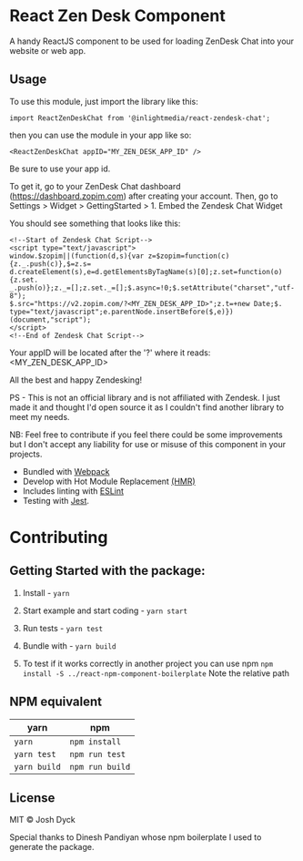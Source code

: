 # React Zen Desk Component

A handy ReactJS component to be used for loading ZenDesk Chat into your website or web app.

## Usage

To use this module, just import the library like this:

`import ReactZenDeskChat from '@inlightmedia/react-zendesk-chat';`

then you can use the module in your app like so:

`<ReactZenDeskChat appID="MY_ZEN_DESK_APP_ID" />`

Be sure to use your app id.

To get it, go to your ZenDesk Chat dashboard (https://dashboard.zopim.com) after creating your account. Then, go to Settings > Widget > GettingStarted > 1. Embed the Zendesk Chat Widget

You should see something that looks like this:

```
<!--Start of Zendesk Chat Script-->
<script type="text/javascript">
window.$zopim||(function(d,s){var z=$zopim=function(c){z._.push(c)},$=z.s=
d.createElement(s),e=d.getElementsByTagName(s)[0];z.set=function(o){z.set.
_.push(o)};z._=[];z.set._=[];$.async=!0;$.setAttribute("charset","utf-8");
$.src="https://v2.zopim.com/?<MY_ZEN_DESK_APP_ID>";z.t=+new Date;$.
type="text/javascript";e.parentNode.insertBefore($,e)})(document,"script");
</script>
<!--End of Zendesk Chat Script-->
```

Your appID will be located after the '?' where it reads: <MY_ZEN_DESK_APP_ID>

All the best and happy Zendesking!

PS - This is not an official library and is not affiliated with Zendesk. I just made it and thought I'd open source it as I couldn't find another library to meet my needs.

NB: Feel free to contribute if you feel there could be some improvements but I don't accept any liability for use or misuse of this component in your projects.

* Bundled with [Webpack](https://webpack.js.org/)
* Develop with Hot Module Replacement [(HMR)](https://webpack.js.org/concepts/hot-module-replacement/)
* Includes linting with [ESLint](http://eslint.org/)
* Testing with [Jest](http://facebook.github.io/jest/).

# Contributing

## Getting Started with the package:

1. Install - `yarn`

2. Start example and start coding - `yarn start`

3. Run tests - `yarn test`

4. Bundle with - `yarn build`

5. To test if it works correctly in another project you can use npm `npm install -S ../react-npm-component-boilerplate` Note the relative path

## NPM equivalent

yarn | npm
---- | ---
`yarn` | `npm install`
`yarn test` | `npm run test`
`yarn build` | `npm run build`

## License
MIT © Josh Dyck

Special thanks to Dinesh Pandiyan whose npm boilerplate I used to generate the package.